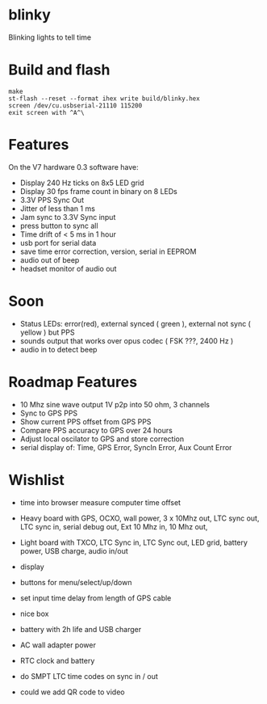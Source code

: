 # blinky

Blinking lights to tell time

# Build and flash

```
make 
st-flash --reset --format ihex write build/blinky.hex
screen /dev/cu.usbserial-21110 115200
exit screen with ^A^\
```


# Features 

On the V7 hardware 0.3 software have:

* Display 240 Hz ticks on 8x5 LED grid 
* Display 30 fps frame count in binary on 8 LEDs
* 3.3V PPS Sync Out 
* Jitter of less than 1 ms
* Jam sync to 3.3V Sync input
* press button to sync all 
* Time drift of < 5 ms in 1 hour 
* usb port for serial data 
* save time error correction, version, serial in EEPROM
* audio out of beep 
* headset monitor of audio out 

# Soon 

* Status LEDs: error(red), external synced ( green ), external not sync (
  yellow ) but PPS 
* sounds output that works over opus codec ( FSK ???, 2400 Hz ) 
* audio in to detect beep 

# Roadmap Features 

* 10 Mhz sine wave output 1V p2p into 50 ohm, 3 channels 
* Sync to GPS PPS 
* Show current PPS offset from GPS PPS
* Compare PPS accuracy to GPS over 24 hours 
* Adjust local oscilator to GPS and store correction 
* serial display of: Time, GPS Error, SyncIn Error, Aux Count Error


# Wishlist

* time into browser measure computer time offset 

* Heavy board with GPS, OCXO, wall power, 3 x 10Mhz out, LTC sync out, LTC
  sync in, serial debug out, Ext 10 Mhz in, 10 Mhz out,
* Light board with TXCO, LTC Sync in, LTC Sync out, LED grid, 
  battery power, USB charge, audio in/out
* display
* buttons for menu/select/up/down
* set input time delay from length of GPS cable
* nice box
* battery with 2h life and USB charger
* AC wall adapter power
* RTC clock and battery 
* do SMPT LTC time codes on sync in / out 

* could we add QR code to video 
